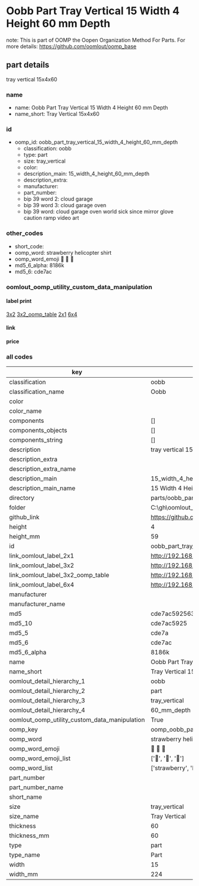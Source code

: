 # Oobb Part Tray Vertical 15 Width 4 Height 60 mm Depth  

note: This is part of OOMP the Oopen Organization Method For Parts. For more details: https://github.com/oomlout/oomp_base

##  part details
  



tray vertical 15x4x60



### name
* name: Oobb Part Tray Vertical 15 Width 4 Height 60 mm Depth
* name_short: Tray Vertical 15x4x60 
### id
* oomp_id: oobb_part_tray_vertical_15_width_4_height_60_mm_depth
  * classification: oobb
  * type: part
  * size: tray_vertical
  * color: 
  * description_main: 15_width_4_height_60_mm_depth
  * description_extra: 
  * manufacturer: 
  * part_number: 
  * bip 39 word 2: cloud garage
  * bip 39 word 3: cloud garage oven
  * bip 39 word: cloud garage oven world sick since mirror glove caution ramp video art

### other_codes
* short_code: 
* oomp_word: strawberry helicopter shirt
* oomp_word_emoji :strawberry: :helicopter: :shirt:
* md5_6_alpha: 8186k
* md5_6: cde7ac






### oomlout_oomp_utility_custom_data_manipulation
#### label print
[3x2](http://192.168.1.245:1112/?label=oomp%208186k)
[3x2_oomp_table](http://192.168.1.108:1112/?label=oomp%208186k)
[2x1](http://192.168.1.242:1112/?label=oomp%208186k)
[6x4](http://192.168.1.55:1112/?label=oomp%208186k)    

#### link

                              

#### price







### all codes 
| key | value |  
| --- | --- |  
| classification | oobb |  
| classification_name | Oobb |  
| color |  |  
| color_name |  |  
| components | [] |  
| components_objects | [] |  
| components_string | [] |  
| description | tray vertical 15x4x60 |  
| description_extra |  |  
| description_extra_name |  |  
| description_main | 15_width_4_height_60_mm_depth |  
| description_main_name | 15 Width 4 Height 60 mm Depth |  
| directory | parts/oobb_part_tray_vertical_15_width_4_height_60_mm_depth |  
| folder | C:\gh\oomlout_oobb_version_4_generated_parts\parts\oobb_part_tray_vertical_15_width_4_height_60_mm_depth |  
| github_link | https://github.com/oomlout/oomlout_oomp_part_src/tree/main/parts/oobb_part_tray_vertical_15_width_4_height_60_mm_depth |  
| height | 4 |  
| height_mm | 59 |  
| id | oobb_part_tray_vertical_15_width_4_height_60_mm_depth |  
| link_oomlout_label_2x1 | http://192.168.1.242:1112/?label=oomp%208186k |  
| link_oomlout_label_3x2 | http://192.168.1.245:1112/?label=oomp%208186k |  
| link_oomlout_label_3x2_oomp_table | http://192.168.1.108:1112/?label=oomp%208186k |  
| link_oomlout_label_6x4 | http://192.168.1.55:1112/?label=oomp%208186k |  
| manufacturer |  |  
| manufacturer_name |  |  
| md5 | cde7ac592563b1b324e3efdb3b97d95f |  
| md5_10 | cde7ac5925 |  
| md5_5 | cde7a |  
| md5_6 | cde7ac |  
| md5_6_alpha | 8186k |  
| name | Oobb Part Tray Vertical 15 Width 4 Height 60 mm Depth |  
| name_short | Tray Vertical 15x4x60  |  
| oomlout_detail_hierarchy_1 | oobb |  
| oomlout_detail_hierarchy_2 | part |  
| oomlout_detail_hierarchy_3 | tray_vertical |  
| oomlout_detail_hierarchy_4 | 60_mm_depth |  
| oomlout_oomp_utility_custom_data_manipulation | True |  
| oomp_key | oomp_oobb_part_tray_vertical_15_width_4_height_60_mm_depth |  
| oomp_word | strawberry helicopter shirt |  
| oomp_word_emoji | :strawberry: :helicopter: :shirt: |  
| oomp_word_emoji_list | [':strawberry:', ':helicopter:', ':shirt:'] |  
| oomp_word_list | ['strawberry', 'helicopter', 'shirt'] |  
| part_number |  |  
| part_number_name |  |  
| short_name |  |  
| size | tray_vertical |  
| size_name | Tray Vertical |  
| thickness | 60 |  
| thickness_mm | 60 |  
| type | part |  
| type_name | Part |  
| width | 15 |  
| width_mm | 224 |  
